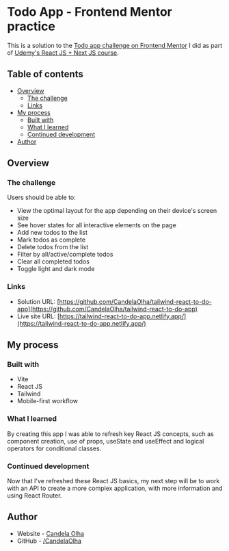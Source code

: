 # Todo App - Frontend Mentor practice

This is a solution to the [Todo app challenge on Frontend Mentor](https://www.frontendmentor.io/challenges/todo-app-Su1_KokOW) I did as part of [Udemy's React JS + Next JS course](https://www.udemy.com/course/curso-react-js/).

## Table of contents

- [Overview](#overview)
  - [The challenge](#the-challenge)
  - [Links](#links)
- [My process](#my-process)
  - [Built with](#built-with)
  - [What I learned](#what-i-learned)
  - [Continued development](#continued-development)
- [Author](#author)

## Overview

### The challenge

Users should be able to:

- View the optimal layout for the app depending on their device's screen size
- See hover states for all interactive elements on the page
- Add new todos to the list
- Mark todos as complete
- Delete todos from the list
- Filter by all/active/complete todos
- Clear all completed todos
- Toggle light and dark mode

### Links

- Solution URL: [https://github.com/CandelaOlha/tailwind-react-to-do-app](https://github.com/CandelaOlha/tailwind-react-to-do-app)
- Live site URL: [https://tailwind-react-to-do-app.netlify.app/](https://tailwind-react-to-do-app.netlify.app/)

## My process

### Built with

- Vite
- React JS
- Tailwind
- Mobile-first workflow

### What I learned

By creating this app I was able to refresh key React JS concepts, such as component creation, use of props, useState and useEffect and logical operators for conditional classes.

### Continued development

Now that I've refreshed these React JS basics, my next step will be to work with an API to create a more complex application, with more information and using React Router.

## Author

- Website - [Candela Olha](https://candelaolha.netlify.app/)
- GitHub - [/CandelaOlha](https://github.com/CandelaOlha)